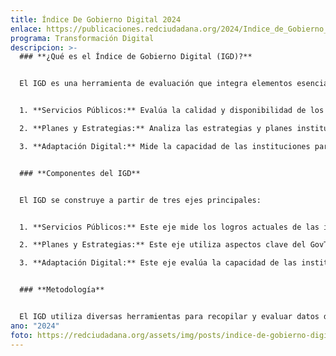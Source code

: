 ```yaml
---
title: Índice De Gobierno Digital 2024
enlace: https://publicaciones.redciudadana.org/2024/Indice_de_Gobierno_Digital_2024.pdf
programa: Transformación Digital
descripcion: >-
  ### **¿Qué es el Índice de Gobierno Digital (IGD)?**


  El IGD es una herramienta de evaluación que integra elementos esenciales de mediciones internacionales aplicándolos a nivel institucional en Guatemala. Cada institución recibe una calificación entre 0 y 100, permitiendo conocer su nivel de desarrollo digital en tres dimensiones clave:


  1. **Servicios Públicos:** Evalúa la calidad y disponibilidad de los servicios digitales proporcionados a los ciudadanos.

  2. **Planes y Estrategias:** Analiza las estrategias y planes institucionales para la implementación de tecnologías digitales.

  3. **Adaptación Digital:** Mide la capacidad de las instituciones para ajustarse y responder eficazmente a los cambios en el entorno digital.


  ### **Componentes del IGD**


  El IGD se construye a partir de tres ejes principales:


  1. **Servicios Públicos:** Este eje mide los logros actuales de las instituciones en términos de su presencia en línea, desde la mera presentación de información hasta la posibilidad de transacciones completas y seguras.

  2. **Planes y Estrategias:** Este eje utiliza aspectos clave del GovTech, según la definición del Banco Mundial, para medir la capacidad de las instituciones en diseñar y poner en marcha proyectos de transformación digital.

  3. **Adaptación Digital:** Este eje evalúa la capacidad de las instituciones para integrar y aprovechar de manera efectiva las tecnologías emergentes y las nuevas prácticas en sus operaciones y servicios.


  ### **Metodología**


  El IGD utiliza diversas herramientas para recopilar y evaluar datos de las instituciones, incluyendo ejercicios de usuario simulado, autoevaluaciones de capacidades institucionales y entrevistas de adaptación digital. Estas herramientas permiten obtener una visión integral del estado de la digitalización gubernamental en Guatemala.
ano: "2024"
foto: https://redciudadana.org/assets/img/posts/indice-de-gobierno-digital.png
---
```

